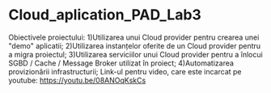 # Cloud_aplication_PAD_Lab3
Obiectivele proiectului:
1)Utilizarea unui Cloud provider pentru crearea unei "demo" aplicatii;
2)Utilizarea instanțelor oferite de un Cloud provider pentru a migra proiectul;
3)Utilizarea serviciilor unui Cloud provider pentru a înlocui SGBD / Cache / Message Broker utilizat în proiect;
4)Automatizarea provizionării infrastructurii;
Link-ul pentru video, care este incarcat pe youtube:
https://youtu.be/08ANOqKskCs
